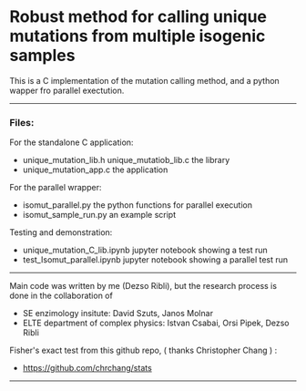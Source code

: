 # Robust method for calling unique mutations from multiple isogenic samples

This is a C implementation of the mutation calling method, and a python wapper fro parallel exectution.

---

### Files:

For the standalone C application:
- unique_mutation_lib.h unique_mutatiob_lib.c  the library
- unique_mutation_app.c the application

For the parallel wrapper:
- isomut_parallel.py the python functions for parallel execution
- isomut_sample_run.py an example script

Testing and demonstration:
- unique_mutation_C_lib.ipynb jupyter notebook showing a test run
- test_Isomut_parallel.ipynb jupyter notebook showing a parallel test run

---

Main code was written by me (Dezso Ribli), but the research process is done in the collaboration of  
- SE enzimology insitute: David Szuts, Janos Molnar
- ELTE department of complex physics: Istvan Csabai, Orsi Pipek, Dezso Ribli


Fisher's exact test from this github repo, ( thanks Christopher Chang ) :
- https://github.com/chrchang/stats

---

